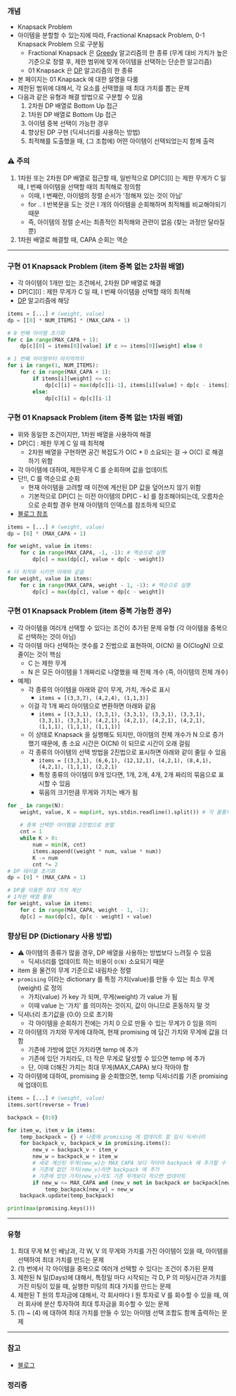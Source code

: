 ### 개념

* Knapsack Problem 
* 아이템을 분할할 수 있는지에 따라, Fractional Knapsack Problem, 0-1 Knapsack Problem 으로 구분됨
	* Fractional Knapsack 은  [Greedy](Greedy.md)  알고리즘의 한 종류 (무게 대비 가치가 높은 기준으로 정렬 후, 제한 범위에 맞게 아이템을 선택하는 단순한 알고리즘)
	* 01 Knapsack 은 [DP](./DP.md) 알고리즘의 한 종류
* 본 페이지는 01 Knapsack 에 대한 설명을 다룸
* 제한된 범위에 대해서, 각 요소를 선택했을 때 최대 가치를 뽑는 문제
* 다음과 같은 유형과 해결 방법으로 구분할 수 있음
	1. 2차원 DP 배열로 Bottom Up 접근
	2. 1차원 DP 배열로 Bottom Up 접근
	3. 아이템 중복 선택이 가능한 경우
	4. 향상된 DP 구현 (딕셔너리를 사용하는 방법)
	5. 최적해를 도출했을 때, (그 조합에) 어떤 아이템이 선택되었는지 함께 출력

### ⚠️ 주의

1.  1차원 또는 2차원 DP 배열로 접근할 때, 일반적으로 DP\[C\]\[I\] 는 제한 무게가 C  일 때, I 번째 아이템을 선택할 때의 최적해로 정의함
	   * 이때, I 번째란, 아이템의 정렬 순서가 '정해져 있는 것이 아님'
	   * for .. I 반복문을 도는 것은 I 개의 아이템을 순회해하며 최적해를 비교해야되기 때문
	   * 즉, 아이템의 정렬 순서는 최종적인 최적해와 관련이 없음 (찾는 과정만 달라질 뿐)
   2. 1차원 배열로 해결할 때, CAPA 순회는 역순

---
### 구현 01 Knapsack Problem (item 중복 없는 2차원 배열)

* 각 아이템이 1개만 있는 조건에서, 2차원 DP 배열로 해결
* DP\[C\]\[I\] : 제한 무게가 C  일 때, I 번째 아이템을 선택할 때의 최적해
* [DP](DP.md) 알고리즘에 해당
```python
items = [...] # (weight, value)
dp = [[0] * NUM_ITEMS] * (MAX_CAPA + 1)

# 0 번째 아이템 초기화
for c in range(MAX_CAPA + 1):
	dp[c][0] = items[0][value] if c >= items[0][weight] else 0

# 1 번째 아이템부터 마지막까지
for i in range(1, NUM_ITEMS):
	for c in range(MAX_CAPA + 1):
		if items[i][weight] <= c:
			dp[c][i] = max(dp[c][i-1], items[i][value] + dp[c - items[i][weight]][i-1])
		else:
			dp[c][i] = dp[c][i-1]
```


### 구현 01 Knapsack Problem (item 중복 없는 1차원 배열)

* 위와 동일한 조건이지만, 1차원 배열을 사용하여 해결
* DP\[C\] : 제한 무게 C 일 때 최적해
	* 2차원 배열을 구현하면 공간 복잡도가 O(C * I) 소요되는 걸 → O(C) 로 해결하기 위함
* 각 아이템에 대하여, 제한무게 C 를 순회하며 값을 업데이트
* 단!!, C 를 역순으로 순회
	* 현재 아이템을 고려할 때 이전에 계산된 DP 값을 덮어쓰지 않기 위함
	* 기본적으로 DP\[C\] 는 이전 아이템의 DP\[C - k\] 를 참조해야되는데, 오름차순으로 순회할 경우 현재 아이템의 인덱스를 참조하게 되므로
* [블로그 참조](https://sdy-study.tistory.com/240)
```python
items = [...] # (weight, value)
dp = [0] * (MAX_CAPA + 1)

for weight, value in items:
	for c in range(MAX_CAPA, -1, -1): # 역순으로 실행
		dp[c] = max(dp[c], value + dp[c - weight])

# 더 최적화 시키면 아래와 같음
for weight, value in items:
	for c in range(MAX_CAPA, weight - 1, -1): # 역순으로 실행
		dp[c] = max(dp[c], value + dp[c - weight])

```


### 구현 01 Knapsack Problem (item 중복 가능한 경우)

* 각 아이템을 여러개 선택할 수 있다는 조건이 추가된 문제 유형 (각 아이템을 중복으로 선택하는 것이 아님)
* 각 아이템 마다 선택하는 갯수를 2 진법으로 표현하여, O(CN) 을 O(ClogN) 으로 줄이는 것이 핵심
	* C 는 제한 무게
	* N 은 모든 아이템을 1 개짜리로 나열했을 때 전체 개수 (즉, 아이템의 전체 개수)
* 예제)
	* 각 종류의 아이템을 아래와 같이 무게, 가치, 개수로 표시
		* `items = [(3,3,7), (4,2,4), (1,1,3)]`
	* 이걸 각 1개 짜리 아이템으로 변환하면 아래와 같음
		* `items = [(3,3,1), (3,3,1), (3,3,1), (3,3,1), (3,3,1), (3,3,1), (3,3,1), (4,2,1), (4,2,1), (4,2,1), (4,2,1), (1,1,1), (1,1,1), (1,1,1)]`
	* 이 상태로 Knapsack 을 실행해도 되지만, 아이템의 전체 개수가 N 으로 증가했기 때문에, 총 소요 시간은 O(CN) 이 되므로 시간이 오래 걸림
	* 각 종류의 아이템의 선택 방법을 2진법으로 표시하면 아래와 같이 줄일 수 있음
		*  `items = [(3,3,1), (6,6,1), (12,12,1), (4,2,1), (8,4,1), (4,2,1), (1,1,1), (2,2,1)`
		* 특정 종류의 아이템이 9개 있다면, 1개, 2개, 4개, 2개 짜리의 묶음으로 표시할 수 있음
		* 묶음의 크기만큼 무게와 가치는 배가 됨
```python  
for _ in range(N): 
	weight, value, K = map(int, sys.stdin.readline().split()) # 각 물품의 정보 
	
	# 중복 선택한 아이템을 2진법으로 분할
	cnt = 1 
	while K > 0: 
		num = min(K, cnt) 
		items.append((weight * num, value * num)) 
		K -= num 
		cnt *= 2 
# DP 테이블 초기화 
dp = [0] * (MAX_CAPA + 1)

# DP를 이용한 최대 가치 계산 
# 1차원 배열 활용
for weight, value in items: 
	for c in range(MAX_CAPA, weight - 1, -1): 
	dp[c] = max(dp[c], dp[c - weight] + value)
```


### 향상된 DP (Dictionary 사용 방법)

* ⚠️ 아이템의 종류가 많을 경우, DP 배열을 사용하는 방법보다 느려질 수 있음
	* 딕셔너리를 업데이트 하는 비용이 `O(N)` 소요되기 때문
* item 을 물건의 무게 기준으로 내림차순 정렬
* `promising` 이라는 dictionary 를 특정 가치(value)를 만들 수 있는 최소 무게(weight) 로 정의
	* 가치(value) 가 key 가 되며, 무게(weight) 가 value 가 됨
	* 이때 value 는 '가치' 를 의미하는 것이지, 값이 아니므로 혼동하지 말 것
* 딕셔너리 초기값을 {0:0} 으로 초기화
	* 각 아이템을 순회하기 전에는 가치 0 으로 만들 수 있는 무게가 0 임을 의미
* 각 아이템의 가치와 무게에 대하여, 현재 promising 에 담긴 가치와 무게에 값을 더함
	* 기존에 가방에 없던 가치라면 temp 에 추가
	* 기존에 있던 가치라도, 더 작은 무게로 달성할 수 있으면 temp 에 추가
	* 단, 이때 더해진 가치는 최대 무게(MAX_CAPA) 보다 작아야 함
* 각 아이템에 대하여, promising 을 순회했으면, temp 딕셔너리를 기존 promising 에 업데이트

```python
items = [...] # (weight, value)
items.sort(reverse = True)

backpack = {0:0}

for item_w, item_v in items:
	temp_backpack = {} # 나중에 promising 에 업데이트 할 임시 딕셔너리 
	for backpack_v, backpack_w in promising.items():
		new_v = backpack_v + item_v
		new_w = backpack_w + item_w
		# 새로 계산된 무게(new_w)는 MAX_CAPA 보다 작아야 backpack 에 추가할 수 있음
		# 기존에 없던 가치(new_v)라면 backpack 에 추가
		# 기존에 있던 가치(new_v)라도 기존 무게보다 작으면 업데아트
		if new_w <= MAX_CAPA and (new_v not in backpack or backpack[new_v] > new_w):
			temp_backpack[new_v] = new_w
	backpack.update(temp_backpack)

print(max(promising.keys()))
```


---
### 유형

1. 최대 무게 M 인 배낭과, 각 W, V 의 무게와 가치를 가진 아이템이 있을 때, 아이템을 선택하여 최대 가치를 만드는 문제
2. (1) 번에서 각 아이템을 중복으로 여러개 선택할 수 있다는 조건이 추가된 문제
3. 제한된 N 일(Days)에 대해서, 특정일 마다 시작되는 각 D, P 의 미팅시간과 가치를 가진 미팅이 있을 때, 실행한 미팅의 최대 가지를 만드는 문제
4. 제한된 T 원의 투자금에 대해서, 각 회사마다 I 원 투자로 V 를 회수할 수 있을 때, 여러 회사에 분산 투자하여 최대 투자금을 회수할 수 있는 문제
5. (1) ~ (4) 에 대하여 최대 가치를 만들 수 있는 아이템 선택 조합도 함께 출력하는 문제


----
### 참고
* [블로그](https://howudong.tistory.com/106#article-1--%EB%B0%B0%EB%82%AD-%EC%95%8C%EA%B3%A0%EB%A6%AC%EC%A6%98%EC%9D%B4%EB%9E%80?)
### 정리중